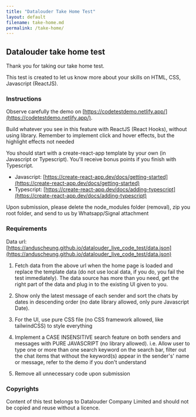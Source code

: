 ```yaml
---
title: "Datalouder Take Home Test"
layout: default
filename: take-home.md
permalink: /take-home/
---
```


## Datalouder take home test

Thank you for taking our take home test.

This test is created to let us know more about your skills on HTML, CSS, Javascript (ReactJS).

### Instructions

Observe carefully the demo on [https://codetestdemo.netlify.app/](https://codetestdemo.netlify.app/).

Build whatever you see in this feature with ReactJS (React Hooks), without using library. Remember to implement click and hover effects, but the highlight effects not needed

You should start with a create-react-app template by your own (in Javascript or Typescript). You'll receive bonus points if you finish with Typescript.

- Javascript: [https://create-react-app.dev/docs/getting-started](https://create-react-app.dev/docs/getting-started)
- Typescript: [https://create-react-app.dev/docs/adding-typescript](https://create-react-app.dev/docs/adding-typescript)

Upon submission, please delete the node_modules folder (removal), zip you root folder, and send to us by Whatsapp/Signal attachment

### Requirements

Data url: [https://anduscheung.github.io/datalouder_live_code_test/data.json](https://anduscheung.github.io/datalouder_live_code_test/data.json)

1. Fetch data from the above url when the home page is loaded and replace the template data (do not use local data, if you do, you fail the test immediately). The data source has more than you need, get the right part of the data and plug in to the existing UI given to you.

2. Show only the latest message of each sender and sort the chats by dates in descending order (no date library allowed, only pure Javascript Date).

3. For the UI, use pure CSS file (no CSS framework allowed, like tailwindCSS) to style everything

4. Implement a CASE INSENSITIVE search feature on both senders and messages with PURE JAVASCRIPT (no library allowed). i.e. Allow user to type one or more than one search keyword on the search bar, filter out the chat items that without the keyword(s) appear in the sender's' name or message, refer to the demo if you don't understand

5. Remove all unnecessary code upon submission

### Copyrights

Content of this test belongs to Datalouder Company Limited and should not be copied and reuse without a licence.
